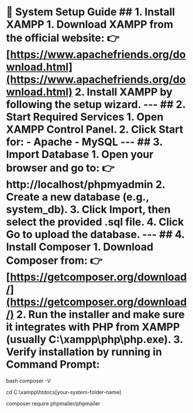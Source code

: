 # 📘 System Setup Guide ## 1. Install XAMPP 1. Download **XAMPP** from the official website: 👉 [https://www.apachefriends.org/download.html](https://www.apachefriends.org/download.html) 2. Install XAMPP by following the setup wizard. --- ## 2. Start Required Services 1. Open **XAMPP Control Panel**. 2. Click **Start** for: - **Apache** - **MySQL** --- ## 3. Import Database 1. Open your browser and go to: 👉 http://localhost/phpmyadmin 2. Create a new database (e.g., system_db). 3. Click **Import**, then select the provided .sql file. 4. Click **Go** to upload the database. --- ## 4. Install Composer 1. Download **Composer** from: 👉 [https://getcomposer.org/download/](https://getcomposer.org/download/) 2. Run the installer and make sure it integrates with **PHP from XAMPP** (usually C:\xampp\php\php.exe). 3. Verify installation by running in Command Prompt:
bash
   composer -V

cd C:\xampp\htdocs\[your-system-folder-name]

composer require phpmailer/phpmailer
